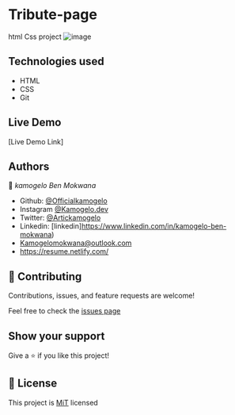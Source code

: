 # Tribute-page
html Css project
![image]()

## Technologies used

- HTML
- CSS
- Git

## Live Demo

[Live Demo Link]

## Authors

👤 *kamogelo Ben Mokwana*

-   Github: [@Officialkamogelo](https://github.com/Officialkamogelo)
-   Instagram [@Kamogelo.dev](htpps://instagram.com/Kamogelo.dev)
-   Twitter: [@Artickamogelo](https://twitter.com/KamogeloMahlangu)
-   Linkedin: [linkedin]https://www.linkedin.com/in/kamogelo-ben-mokwana)
-   <Kamogelomokwana@outlook.com>
-   <https://resume.netlify.com/>

## 🤝 Contributing

Contributions, issues, and feature requests are welcome!

Feel free to check the [issues page]()

## Show your support

Give a ⭐ if you like this project!

## 📝 License

This project is [MiT](https://opensource.org/licenses/MIT) licensed